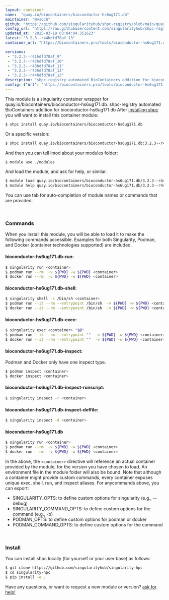 ```yaml
---
layout: container
name:  "quay.io/biocontainers/bioconductor-hs6ug171.db"
maintainer: "@vsoch"
github: "https://github.com/singularityhub/shpc-registry/blob/main/quay.io/biocontainers/bioconductor-hs6ug171.db/container.yaml"
config_url: "https://raw.githubusercontent.com/singularityhub/shpc-registry/main/quay.io/biocontainers/bioconductor-hs6ug171.db/container.yaml"
updated_at: "2025-03-19 03:04:04.351623"
latest: "3.2.3--r44hdfd78af_13"
container_url: "https://biocontainers.pro/tools/bioconductor-hs6ug171.db"

versions:
 - "3.2.3--r41hdfd78af_9"
 - "3.2.3--r42hdfd78af_10"
 - "3.2.3--r43hdfd78af_11"
 - "3.2.3--r43hdfd78af_12"
 - "3.2.3--r44hdfd78af_13"
description: "shpc-registry automated BioContainers addition for bioconductor-hs6ug171.db"
config: {"url": "https://biocontainers.pro/tools/bioconductor-hs6ug171.db", "maintainer": "@vsoch", "description": "shpc-registry automated BioContainers addition for bioconductor-hs6ug171.db", "latest": {"3.2.3--r44hdfd78af_13": "sha256:de776870c69e571787cdd5c9bce522b0f5e525812ebaf5077bf99b6f4ffa8b32"}, "tags": {"3.2.3--r41hdfd78af_9": "sha256:8d7e514a5b0e102ccf51dd5f40799af3c879d5283d8d7a91966060cc8d60cac3", "3.2.3--r42hdfd78af_10": "sha256:f4737c87ffa25d8fde47ada0d7217068bca61f9b495498194389a3349f15746c", "3.2.3--r43hdfd78af_11": "sha256:dd958671739291b62b03c15006211a34b595daf59b67b8978ff1d9cbfdc02ba8", "3.2.3--r43hdfd78af_12": "sha256:6ad4d32a03e447d0fb63cb22d73b6bc6e90999f00d5e7fed26ef889ca730a41d", "3.2.3--r44hdfd78af_13": "sha256:de776870c69e571787cdd5c9bce522b0f5e525812ebaf5077bf99b6f4ffa8b32"}, "docker": "quay.io/biocontainers/bioconductor-hs6ug171.db"}
---
```


This module is a singularity container wrapper for quay.io/biocontainers/bioconductor-hs6ug171.db.
shpc-registry automated BioContainers addition for bioconductor-hs6ug171.db
After [installing shpc](#install) you will want to install this container module:


```bash
$ shpc install quay.io/biocontainers/bioconductor-hs6ug171.db
```

Or a specific version:

```bash
$ shpc install quay.io/biocontainers/bioconductor-hs6ug171.db:3.2.3--r44hdfd78af_13
```

And then you can tell lmod about your modules folder:

```bash
$ module use ./modules
```

And load the module, and ask for help, or similar.

```bash
$ module load quay.io/biocontainers/bioconductor-hs6ug171.db/3.2.3--r44hdfd78af_13
$ module help quay.io/biocontainers/bioconductor-hs6ug171.db/3.2.3--r44hdfd78af_13
```

You can use tab for auto-completion of module names or commands that are provided.

<br>

### Commands

When you install this module, you will be able to load it to make the following commands accessible.
Examples for both Singularity, Podman, and Docker (container technologies supported) are included.

#### bioconductor-hs6ug171.db-run:

```bash
$ singularity run <container>
$ podman run --rm  -v ${PWD} -w ${PWD} <container>
$ docker run --rm  -v ${PWD} -w ${PWD} <container>
```

#### bioconductor-hs6ug171.db-shell:

```bash
$ singularity shell -s /bin/sh <container>
$ podman run --it --rm --entrypoint /bin/sh  -v ${PWD} -w ${PWD} <container>
$ docker run --it --rm --entrypoint /bin/sh  -v ${PWD} -w ${PWD} <container>
```

#### bioconductor-hs6ug171.db-exec:

```bash
$ singularity exec <container> "$@"
$ podman run --it --rm --entrypoint ""  -v ${PWD} -w ${PWD} <container> "$@"
$ docker run --it --rm --entrypoint ""  -v ${PWD} -w ${PWD} <container> "$@"
```

#### bioconductor-hs6ug171.db-inspect:

Podman and Docker only have one inspect type.

```bash
$ podman inspect <container>
$ docker inspect <container>
```

#### bioconductor-hs6ug171.db-inspect-runscript:

```bash
$ singularity inspect -r <container>
```

#### bioconductor-hs6ug171.db-inspect-deffile:

```bash
$ singularity inspect -d <container>
```



#### bioconductor-hs6ug171.db

```bash
$ singularity run <container>
$ podman run --rm  -v ${PWD} -w ${PWD} <container>
$ docker run --rm  -v ${PWD} -w ${PWD} <container>
```


In the above, the `<container>` directive will reference an actual container provided
by the module, for the version you have chosen to load. An environment file in the
module folder will also be bound. Note that although a container
might provide custom commands, every container exposes unique exec, shell, run, and
inspect aliases. For anycommands above, you can export:

 - SINGULARITY_OPTS: to define custom options for singularity (e.g., --debug)
 - SINGULARITY_COMMAND_OPTS: to define custom options for the command (e.g., -b)
 - PODMAN_OPTS: to define custom options for podman or docker
 - PODMAN_COMMAND_OPTS: to define custom options for the command

<br>

### Install

You can install shpc locally (for yourself or your user base) as follows:

```bash
$ git clone https://github.com/singularityhub/singularity-hpc
$ cd singularity-hpc
$ pip install -e .
```

Have any questions, or want to request a new module or version? [ask for help!](https://github.com/singularityhub/singularity-hpc/issues)